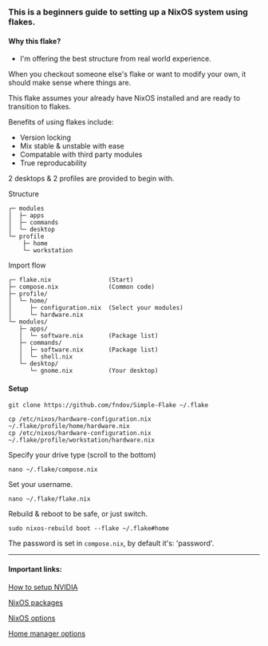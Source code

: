 ### This is a beginners guide to setting up a NixOS system using flakes.

#### Why this flake?

* I'm offering the best structure from real world experience.

When you checkout someone else's flake or want to modify your own, it should make sense where things are.

This flake assumes your already have NixOS installed and are ready to transition to flakes.

Benefits of using flakes include:
- Version locking
- Mix stable & unstable with ease
- Compatable with third party modules
- True reproducability

2 desktops & 2 profiles are provided to begin with.

Structure
```
┌─ modules
│  ├─ apps
│  ├─ commands
│  └─ desktop
└─ profile
    ├─ home
    └─ workstation
```
Import flow
```
┌─ flake.nix                (Start)
├─ compose.nix              (Common code)
├─ profile/
│  └─ home/          
│     ├─ configuration.nix  (Select your modules)
│     └─ hardware.nix
└─ modules/
   ├─ apps/
   │  └─ software.nix       (Package list)
   ├─ commands/
   │  ├─ software.nix       (Package list)
   │  └─ shell.nix
   └─ desktop/
      └─ gnome.nix          (Your desktop)

```

#### Setup
```
git clone https://github.com/fndov/Simple-Flake ~/.flake

cp /etc/nixos/hardware-configuration.nix ~/.flake/profile/home/hardware.nix
cp /etc/nixos/hardware-configuration.nix ~/.flake/profile/workstation/hardware.nix
```
Specify your drive type (scroll to the bottom)
```
nano ~/.flake/compose.nix
```
Set your username.
```
nano ~/.flake/flake.nix
```
Rebuild & reboot to be safe, or just switch.
```
sudo nixos-rebuild boot --flake ~/.flake#home
```
The password is set in `compose.nix`, by default it's: 'password'.

---
#### Important links:

[How to setup NVIDIA](https://nixos.wiki/wiki/Nvidia)

[NixOS packages](https://search.nixos.org/packages)

[NixOS options](https://search.nixos.org/options)

[Home manager options](https://home-manager-options.extranix.com/)
